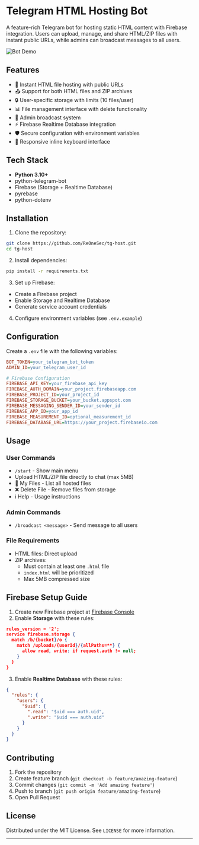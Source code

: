 
# Telegram HTML Hosting Bot

A feature-rich Telegram bot for hosting static HTML content with Firebase integration. Users can upload, manage, and share HTML/ZIP files with instant public URLs, while admins can broadcast messages to all users.

![Bot Demo](https://via.placeholder.com/800x400.png?text=Bot+Interface+Demo)

## Features

- 🚀 Instant HTML file hosting with public URLs
- 📤 Support for both HTML files and ZIP archives
- 🔒 User-specific storage with limits (10 files/user)
- 📊 File management interface with delete functionality
- 🔔 Admin broadcast system
- ⚡ Firebase Realtime Database integration
- 🛡️ Secure configuration with environment variables
- 📱 Responsive inline keyboard interface

## Tech Stack

- **Python 3.10+**
- python-telegram-bot
- Firebase (Storage + Realtime Database)
- pyrebase
- python-dotenv

## Installation

1. Clone the repository:
```bash
git clone https://github.com/ReOneSec/tg-host.git
cd tg-host
```

2. Install dependencies:
```bash
pip install -r requirements.txt
```

3. Set up Firebase:
- Create a Firebase project
- Enable Storage and Realtime Database
- Generate service account credentials

4. Configure environment variables (see `.env.example`)

## Configuration

Create a `.env` file with the following variables:

```ini
BOT_TOKEN=your_telegram_bot_token
ADMIN_ID=your_telegram_user_id

# Firebase Configuration
FIREBASE_API_KEY=your_firebase_api_key
FIREBASE_AUTH_DOMAIN=your_project.firebaseapp.com
FIREBASE_PROJECT_ID=your_project_id
FIREBASE_STORAGE_BUCKET=your_bucket.appspot.com
FIREBASE_MESSAGING_SENDER_ID=your_sender_id
FIREBASE_APP_ID=your_app_id
FIREBASE_MEASUREMENT_ID=optional_measurement_id
FIREBASE_DATABASE_URL=https://your_project.firebaseio.com
```

## Usage

### User Commands
- `/start` - Show main menu
- Upload HTML/ZIP file directly to chat (max 5MB)
- 📁 My Files - List all hosted files
- ❌ Delete File - Remove files from storage
- ℹ️ Help - Usage instructions

### Admin Commands
- `/broadcast <message>` - Send message to all users

### File Requirements
- HTML files: Direct upload
- ZIP archives:
  - Must contain at least one `.html` file
  - `index.html` will be prioritized
  - Max 5MB compressed size

## Firebase Setup Guide

1. Create new Firebase project at [Firebase Console](https://console.firebase.google.com/)
2. Enable **Storage** with these rules:
```json
rules_version = '2';
service firebase.storage {
  match /b/{bucket}/o {
    match /uploads/{userId}/{allPaths=**} {
      allow read, write: if request.auth != null;
    }
  }
}
```

3. Enable **Realtime Database** with these rules:
```json
{
  "rules": {
    "users": {
      "$uid": {
        ".read": "$uid === auth.uid",
        ".write": "$uid === auth.uid"
      }
    }
  }
}
```

## Contributing

1. Fork the repository
2. Create feature branch (`git checkout -b feature/amazing-feature`)
3. Commit changes (`git commit -m 'Add amazing feature'`)
4. Push to branch (`git push origin feature/amazing-feature`)
5. Open Pull Request

## License

Distributed under the MIT License. See `LICENSE` for more information.

---
